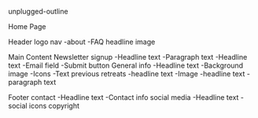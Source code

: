 unplugged-outline

Home Page

Header
    logo
    nav
        -about
        -FAQ
    headline
    image

Main Content
    Newsletter signup
        -Headline text
        -Paragraph text
        -Headline text
        -Email field
        -Submit button
    General info
        -Headline text
        -Background image
        -Icons
        -Text
    previous retreats
        -headline text
        -Image
        -headline text
        -paragraph text

Footer
    contact
        -Headline text
        -Contact info
    social media
        -Headline text
        -social icons
    copyright